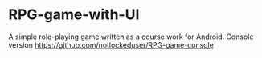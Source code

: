 # RPG-game-with-UI
A simple role-playing game written as a course work for Android. Console version https://github.com/notlockeduser/RPG-game-console
